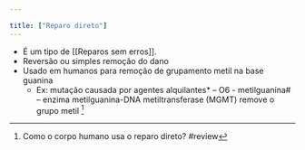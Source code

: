 ```yaml
---

title: ["Reparo direto"]
---
```

+ É um tipo de [[Reparos sem erros]].
+ Reversão ou simples remoção do dano
+ Usado em humanos para remoção de grupamento metil na base guanina
	+ Ex: mutação causada por agentes alquilantes* – O6 - metilguanina# – enzima metilguanina-DNA metiltransferase (MGMT) remove o grupo metil [^364865]

[^364865]: Como o corpo humano usa o reparo direto?
#review 
